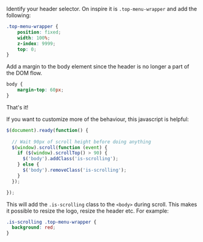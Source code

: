 Identify your header selector. On inspire it is `.top-menu-wrapper` and add the following:

```css
.top-menu-wrapper {
    position: fixed;
    width: 100%;
    z-index: 9999;
    top: 0;
}
```

Add a margin to the body element since the header is no longer a part of the DOM flow.

```css
body {
    margin-top: 60px;
}
```

That's it!

If you want to customize more of the behaviour, this javascript is helpful:

```js
$(document).ready(function() {
    
  // Wait 90px of scroll height before doing anything
  $(window).scroll(function (event) {
    if ($(window).scrollTop() > 90) {
      $('body').addClass('is-scrolling');
    } else {
      $('body').removeClass('is-scrolling');
    }
  });

});
```

This will add the `.is-scrolling` class to the `<body>` during scroll. 
This makes it possible to resize the logo, resize the header etc. For example:

```css
.is-scrolling .top-menu-wrapper {
  background: red;
}
```
